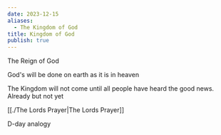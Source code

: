 ```yaml
---
date: 2023-12-15
aliases:
  - The Kingdom of God
title: Kingdom of God
publish: true
---
```


The Reign of God

God's will be done on earth as it is in heaven

The Kingdom will not come until all people have heard the good news.
Already but not yet

[[./The Lords Prayer|The Lords Prayer]]

D-day analogy
